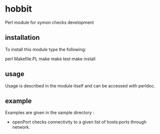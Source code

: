 hobbit
======

Perl module for xymon checks development

installation
------------

To install this module type the following:

   perl Makefile.PL
   make
   make test
   make install

usage
-----

Usage is described in the module itself and can be accessed with perldoc.

example
-------

Examples are given in the sample directory :
* openPort checks connectivity to a given list of hosts:ports through network.

